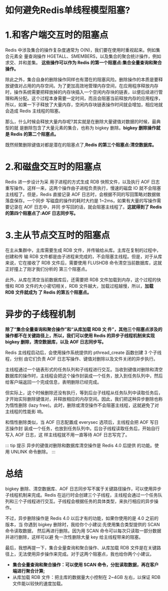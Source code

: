 # 如何避免Redis单线程模型阻塞?

# 1.和客户端交互时的阻塞点

Redis 中涉及集合的操作复杂度通常为 O(N)，我们要在使用时重视起来。例如集合元素全 量查询操作 HGETALL、SMEMBERS，以及集合的聚合统计操作，例如求交、并和差集。 **这些操作可以作为 Redis 的第一个阻塞点:集合全量查询和聚合操作。**

除此之外，集合自身的删除操作同样也有潜在的阻塞风险。删除操作的本质是要释放键值对占用的内存空间。为了更加高效地管理内存空间，在应用程序释放内存时，操作系统需要把释放掉的内存块插入一个空闲内存块的链表，以便后续进行管理和再分配。这个过程本身需要一定时间，而且会阻塞当前释放内存的应用程序，所以，如果一下子释放了大量内存，空闲内存块链表操作时间就会增加，相应地就会造成 Redis 主线程的阻塞。

那么，什么时候会释放大量内存呢?其实就是在删除大量键值对数据的时候，最典型的就 是删除包含了大量元素的集合，也称为 bigkey 删除。**bigkey 删除操作就是 Redis 的第二个阻塞点。**

既然频繁删除键值对都是潜在的阻塞点了,**Redis 的第三个阻塞点:清空数据库。**

# 2.和磁盘交互时的阻塞点

Redis 进一步设计为采 用子进程的方式生成 RDB 快照文件，以及执行 AOF 日志重写操作。这样一来，这两个操作由子进程负责执行，慢速的磁盘 IO 就不会阻塞主线程了。但是，Redis 直接记录 AOF 日志时，会根据不同的写回策略对数据做落盘保存。一个同步 写磁盘的操作的耗时大约是 1~2ms，如果有大量的写操作需要记录在 AOF 日志中，并同 步写回的话，就会阻塞主线程了。**这就得到了 Redis 的第四个阻塞点了:AOF 日志同步写。**

# 3.主从节点交互时的阻塞点

在主从集群中，主库需要生成 RDB 文件，并传输给从库。主库在复制的过程中，创建和传 输 RDB 文件都是由子进程来完成的，不会阻塞主线程。但是，对于从库来说，它在接收了 RDB 文件后，需要使用 FLUSHDB 命令清空当前数据库，这就正好撞上了刚才我们分析的 第三个阻塞点。

此外，从库在清空当前数据库后，还需要把 RDB 文件加载到内存，这个过程的快慢和 RDB 文件的大小密切相关，RDB 文件越大，加载过程越慢，所以，**加载 RDB 文件就成为 了 Redis 的第五个阻塞点。**

# 异步的子线程机制

**除了“集合全量查询和聚合操作”和“从库加载 RDB 文 件”，其他三个阻塞点涉及的操作都不在关键路径上，所以，我们可以使用 Redis 的异步子线程机制来实现 bigkey 删除，清空数据库，以及 AOF 日志同步写。**

Redis 主线程启动后，会使用操作系统提供的 pthread_create 函数创建 3 个子线程，分别 由它们负责 AOF 日志写操作、键值对删除以及文件关闭的异步执行。

主线程通过一个链表形式的任务队列和子线程进行交互。当收到键值对删除和清空数据库的操作时，主线程会把这个操作封装成一个任务，放入到任务队列中，然后给客户端返回一个完成信息，表明删除已经完成。

但实际上，这个时候删除还没有执行，等到后台子线程从任务队列中读取任务后，才开始实际删除键值对，并释放相应的内存空间。因此，我们把这种异步删除也称为惰性删除 (lazy free)。此时，删除或清空操作不会阻塞主线程，这就避免了对主线程的性能影 响。

和惰性删除类似，当 AOF 日志配置成 everysec 选项后，主线程会把 AOF 写日志操作封 装成一个任务，也放到任务队列中。后台子线程读取任务后，开始自行写入 AOF 日志，这 样主线程就不用一直等待 AOF 日志写完了。

::: tip 提示
异步的键值对删除和数据库清空操作是 Redis 4.0 后提供 的功能。使用 UNLINK 命令删除。
  :::


# 总结

bigkey 删除、清空数据库、AOF 日志同步写不属于关键路径操作，可以使用异步子线程机制来完成。Redis 在运行时会创建三个子线程，主线程会通过一个任务队列和三个子线程进行交互。子线程会根据任务的具体类型，来执行相应的异步操作。

不过，异步删除操作是 Redis 4.0 以后才有的功能，如果你使用的是 4.0 之前的版本，当 你遇到 bigkey 删除时，我给你个小建议:先使用集合类型提供的 SCAN 命令读取数据， 然后再进行删除。因为用 SCAN 命令可以每次只读取一部分数据并进行删除，这样可以避 免一次性删除大量 key 给主线程带来的阻塞。

最后，我想再提一下，集合全量查询和聚合操作、从库加载 RDB 文件是在关键路径上，无法使用异步操作来完成。对于这两个阻塞点，我也给你两个小建议。

- **集合全量查询和聚合操作：可以使用 SCAN 命令，分批读取数据，再在客户端进行聚合计算;**
- 从库加载 RDB 文件：把主库的数据量大小控制在 2~4GB 左右，以保证 RDB 文件能以较快的速度加载。





